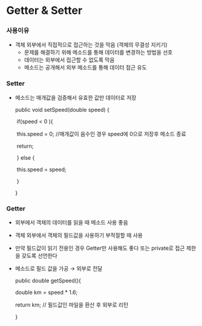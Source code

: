 # Getter & Setter



### 사용이유

- 객체 외부에서 직접적으로 접근하는 것을 막음 (객체의 무결성 지키기)
  - 문제를 해결하기 위해 메소드를 통해 데이터를 변경하는 방법을 선호
  - 데이터는 외부에서 접근할 수 없도록 막음
  - 메소드는 공개해서 외부 메소드를 통해 데이터 접근 유도



### Setter

- 메소드는 매개값을 검증해서 유효한 값만 데이터로 저장

  public void setSpeed(double speed) {

  ​	if(speed < 0 ){

  ​	this.speed = 0;        //매개값이 음수인 경우 speed에 0으로 저장후 메소드 종료

  ​	return;

  

  ​	} else {

  ​	this.speed = speed;

  ​	}
  
  }



### Getter

- 외부에서 객체의 데이터를 읽을 때 메소드 사용 좋음
- 객체 외부에서 객체의 필드값을 사용하기 부적절할 때 사용
- 만약 필드값이 읽기 전용인 경우 Getter만 사용해도 좋다 또는 private로 접근 제한을 갖도록 선언한다

- 메소드로 필드 값을 가공 → 외부로 전달

  public double getSpeed(){

  double km = speed * 1.6;

  return km;         // 필드값인 마일을 환산 후 외부로 리턴

  }

